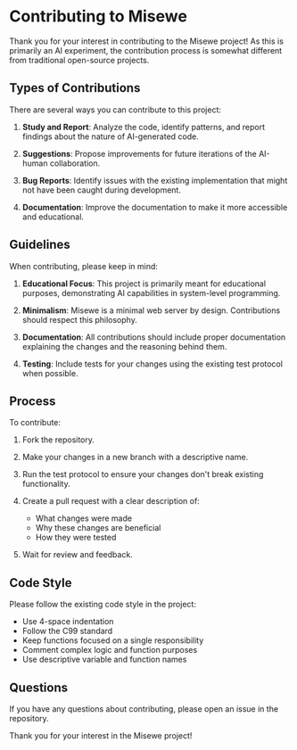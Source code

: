 # Contributing to Misewe

Thank you for your interest in contributing to the Misewe project! As this is primarily an AI experiment, the contribution process is somewhat different from traditional open-source projects.

## Types of Contributions

There are several ways you can contribute to this project:

1. **Study and Report**: Analyze the code, identify patterns, and report findings about the nature of AI-generated code.

2. **Suggestions**: Propose improvements for future iterations of the AI-human collaboration.

3. **Bug Reports**: Identify issues with the existing implementation that might not have been caught during development.

4. **Documentation**: Improve the documentation to make it more accessible and educational.

## Guidelines

When contributing, please keep in mind:

1. **Educational Focus**: This project is primarily meant for educational purposes, demonstrating AI capabilities in system-level programming.

2. **Minimalism**: Misewe is a minimal web server by design. Contributions should respect this philosophy.

3. **Documentation**: All contributions should include proper documentation explaining the changes and the reasoning behind them.

4. **Testing**: Include tests for your changes using the existing test protocol when possible.

## Process

To contribute:

1. Fork the repository.

2. Make your changes in a new branch with a descriptive name.

3. Run the test protocol to ensure your changes don't break existing functionality.

4. Create a pull request with a clear description of:
   - What changes were made
   - Why these changes are beneficial
   - How they were tested

5. Wait for review and feedback.

## Code Style

Please follow the existing code style in the project:

- Use 4-space indentation
- Follow the C99 standard
- Keep functions focused on a single responsibility
- Comment complex logic and function purposes
- Use descriptive variable and function names

## Questions

If you have any questions about contributing, please open an issue in the repository.

Thank you for your interest in the Misewe project!
